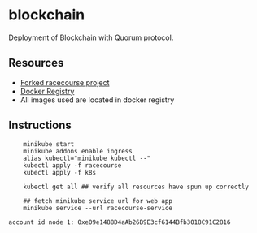 # blockchain
Deployment of Blockchain with Quorum protocol. 


## Resources 
- [Forked racecourse project](https://github.com/calbritt/racecourse)
- [Docker Registry](https://hub.docker.com/repository/docker/calbrit1/kaleidoproject/general)
- All images used are located in docker registry


## Instructions

```
    minikube start 
    minikube addons enable ingress
    alias kubectl="minikube kubectl --"
    kubectl apply -f racecourse
    kubectl apply -f k8s    

    kubectl get all ## verify all resources have spun up correctly 

    ## fetch minikube service url for web app 
    minikube service --url racecourse-service
```
    account id node 1: 0xe09e1488D4aAb26B9E3cf6144Bfb3018C91C2816
